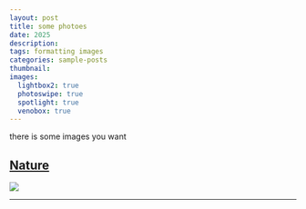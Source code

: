```yaml
---
layout: post
title: some photoes
date: 2025
description: 
tags: formatting images
categories: sample-posts
thumbnail: 
images:
  lightbox2: true
  photoswipe: true
  spotlight: true
  venobox: true
---
```


there is some  images you want

## [Nature](https://lokeshdhakar.com/projects/lightbox2/)

<a href="https://www.bing.com/images/search?view=detailV2&ccid=GyxUgOOy&id=546FC9B05C8C920C64F8DF362786F452898493B8&thid=OIP.GyxUgOOyXbk3dsnM79il0AHaEK&mediaurl=https%3a%2f%2fwww.treehugger.com%2fthmb%2fRy8TrXKVLlp3Nur58hoU8phaqXQ%3d%2f4912x2760%2ffilters%3afill(auto%2c1)%2f__opt__aboutcom__coeus__resources__content_migration__mnn__images__2017__03__AnnRic_Malaysia_Open_Nature_2017-a290f0c9e06348e881053594478131fd.jpeg&cdnurl=https%3a%2f%2fth.bing.com%2fth%2fid%2fR.1b2c5480e3b25db93776c9ccefd8a5d0%3frik%3duJOEiVL0hic23w%26pid%3dImgRaw%26r%3d0&exph=2760&expw=4912&q=picture&simid=608019653292148583&FORM=IRPRST&ck=7BEAB5946BBD69950934FB868C597C32&selectedIndex=4&itb=0" data-lightbox="roadtrip"><img src="https://www.bing.com/images/search?view=detailV2&ccid=GyxUgOOy&id=546FC9B05C8C920C64F8DF362786F452898493B8&thid=OIP.GyxUgOOyXbk3dsnM79il0AHaEK&mediaurl=https%3a%2f%2fwww.treehugger.com%2fthmb%2fRy8TrXKVLlp3Nur58hoU8phaqXQ%3d%2f4912x2760%2ffilters%3afill(auto%2c1)%2f__opt__aboutcom__coeus__resources__content_migration__mnn__images__2017__03__AnnRic_Malaysia_Open_Nature_2017-a290f0c9e06348e881053594478131fd.jpeg&cdnurl=https%3a%2f%2fth.bing.com%2fth%2fid%2fR.1b2c5480e3b25db93776c9ccefd8a5d0%3frik%3duJOEiVL0hic23w%26pid%3dImgRaw%26r%3d0&exph=2760&expw=4912&q=picture&simid=608019653292148583&FORM=IRPRST&ck=7BEAB5946BBD69950934FB868C597C32&selectedIndex=4&itb=0" /></a>

---

